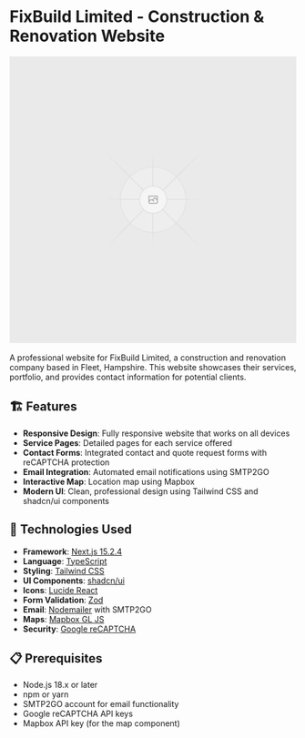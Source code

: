 # FixBuild Limited - Construction & Renovation Website

![FixBuild Logo](public/placeholder.svg)

A professional website for FixBuild Limited, a construction and renovation company based in Fleet, Hampshire. This website showcases their services, portfolio, and provides contact information for potential clients.

## 🏗️ Features

- **Responsive Design**: Fully responsive website that works on all devices
- **Service Pages**: Detailed pages for each service offered
- **Contact Forms**: Integrated contact and quote request forms with reCAPTCHA protection
- **Email Integration**: Automated email notifications using SMTP2GO
- **Interactive Map**: Location map using Mapbox
- **Modern UI**: Clean, professional design using Tailwind CSS and shadcn/ui components

## 🚀 Technologies Used

- **Framework**: [Next.js 15.2.4](https://nextjs.org/)
- **Language**: [TypeScript](https://www.typescriptlang.org/)
- **Styling**: [Tailwind CSS](https://tailwindcss.com/)
- **UI Components**: [shadcn/ui](https://ui.shadcn.com/)
- **Icons**: [Lucide React](https://lucide.dev/)
- **Form Validation**: [Zod](https://zod.dev/)
- **Email**: [Nodemailer](https://nodemailer.com/) with SMTP2GO
- **Maps**: [Mapbox GL JS](https://docs.mapbox.com/mapbox-gl-js/)
- **Security**: [Google reCAPTCHA](https://www.google.com/recaptcha/)

## 📋 Prerequisites

- Node.js 18.x or later
- npm or yarn
- SMTP2GO account for email functionality
- Google reCAPTCHA API keys
- Mapbox API key (for the map component)
